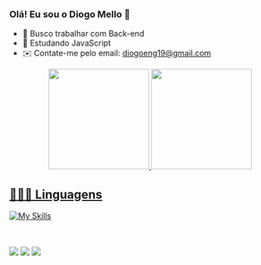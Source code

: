 ### Olá! Eu sou o Diogo Mello 👋

- 🔭 Busco trabalhar com Back-end
- 🌱 Estudando JavaScript
- ✉️ Contate-me pelo email: diogoeng19@gmail.com

<div align="center">
  <a href="https://github.com/DiogoMEng">
  <img height="180em" src="https://github-readme-stats.vercel.app/api?username=DiogoMEng&show_icons=true&theme=dracula&include_all_commits=true&count_private=true"/>
   <img height="180em" src="https://github-readme-stats.vercel.app/api/top-langs/?username=DiogoMEng&layout=compact&langs_count=7&theme=dracula"/>
</div>

## 👨🏻‍💻 Linguagens

[![My Skills](https://skillicons.dev/icons?i=typescript,react,html,css,vite)](https://skillicons.dev)

##

<div style="display: inline_block"><br>
  <a href="https://instagram.com/diogo_d16" target="_blank"><img src="https://img.shields.io/badge/Instagram-E4405F?style=for-the-badge&logo=instagram&logoColor=white" target="_blank"></a>
  <a href = "mailto:diogoeng19@gmail.com"><img src="https://img.shields.io/badge/Gmail-D14836?style=for-the-badge&logo=gmail&logoColor=white" destino            ="_blank"></a>
  <a href="https://www.linkedin.com/in/diogo-mello-b63585209" target="_blank"><img src="https://img.shields.io/badge/LinkedIn-0077B5?style=for-the-badge&logo=linkedin&logoColor=white" target="_blank"></a>
</div>
